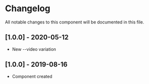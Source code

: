 # Changelog
All notable changes to this component will be documented in this file.

## [1.0.0] - 2020-05-12
- New --video variation

## [1.0.0] - 2019-08-16
- Component created

